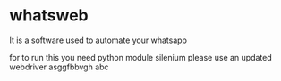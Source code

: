# whatsweb

It is a software used to automate your whatsapp

for to run this you need python module  silenium
please use an updated webdriver
asggfbbvgh
abc
